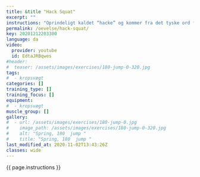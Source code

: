 ```yaml
---
title: &title "Hack Squat"
excerpt: ""
instructions: "Oprindeligt kaldet “hacke” og kommer fra det tyske ord for hæl da øvelsen oprindeligt blev udført med hælene samlet. Den nutidige form af hack squat udføres ved at stangen placeres som ved dødløft, blot på bagsiden af underbenene i stedet. Herfra gribes om stangen med ovenhåndsgreb og som ved klassisk dødløft, med armene ned langs siden på ydersiden af knæene. Stangen løftes herefter op indtil man er udstrakt og sænkes efterfølgende tilbage til gulvet. Det er meget forskelligt hvorvidt det er muligt for folk at udføre øvelsen optimalt og kan afhænge meget af antropometri og hvor store ens muskler er. F.eks. kan øvelsen være problematisk at udføre hvis man har korte arme eller store baglår da dette kan gøre at disse kommer i vejen på vej op. Fordelene ved øvelsen er at man ved at have vægten bagved ikke kan komme frem med overkroppen uden at trække stangen ind i bagsiden af benene. Det tvinger derved overkroppen til at stå mere oprejst og løftet flyttes derved mere over i forlåret."
permalink: /oevelse/hack-squat/
key: 20201212203300
language: da
video:
  provider: youtube
  id: EdtaJRBqwes
#header:
#  teaser: /assets/images/exercises/180-jump-0-320.jpg
tags:
#  - kropsvægt
categories: []
training_type: [] 
training_focus: []
equipment:
#  - kropsvægt
muscle_group: []
gallery:
#  - url: /assets/images/exercises/180-jump-0.jpg
#    image_path: /assets/images/exercises/180-jump-0-320.jpg
#    alt: "Spring, 180  jump "
#    title: "Spring, 180  jump "
last_modified_at: 2020-11-02T13:43:26Z
classes: wide
---
```


{{ page.instructions }}

